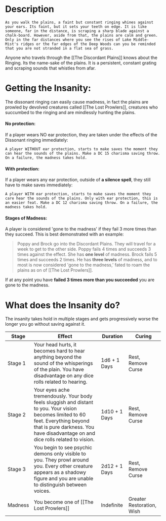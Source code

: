 # Description
	As you walk the plains, a faint but constant ringing whines against your ears. Its faint, but it sets your teeth on edge. It is like someone, far in the distance, is scraping a sharp blade against a chalk-board. However, aside from that, the plains are calm and green. Only in the far distances where you see the rises of Lake Middle-Mist's ridges or the far edges of the Deep Woods can you be reminded that you are not stranded in a flat sea of grass. 

Anyone who travels through the [[The Discordant Plains]] knows about the Ringing. Its the name-sake of the plains. It is a persistent, constant grating and scraping sounds that whistles from afar. 

# Getting the Insanity:
The dissonant ringing can easily cause madness, in fact the plains are prowled by devolved creatures called [[The Lost Prowlers]], creatures who succumbed to the ringing and are mindlessly hunting the plains. 

#### No protection:
If a player wears NO ear protection, they are taken under the effects of the Dissonant ringing immediately:

	A player WITHOUT ear protection, starts to make saves the moment they can hear the sounds of the plains. Make a DC 15 charisma saving throw. On a failure, the madness takes hold.
#### With protection:
If a player wears any ear protection, outside of **a silence spell**, they still have to make saves immediately: 

	A player WITH ear protection, starts to make saves the moment they care hear the sounds of the plains. Only with ear protection, this is an easier feat. Make a DC 12 charisma saving throw. On a failure, the madness takes hold.

#### Stages of Madness:
A player is considered 'gone to the madness' if they fail 3 more times than they succeed. This is best demonstrated with an example:

> Poppy and Brock go into the Discordant Plains. They will travel for a week to get to the other side. Poppy fails 4 times and succeeds 3 times against the effect. She has **one level** of madness. Brock fails 5 times and succeeds 2 times. He has **three levels** of madness, and to most is now considered 'gone to the madness,' fated to roam the plains as on of [[The Lost Prowlers]].

If at any point you have **failed 3 times more than you succeeded** you are gone to the madness. 

# What does the Insanity do? 
The insanity takes hold in multiple stages and gets progressively worse the longer you go without saving against it. 

| Stage | Effect | Duration | Curing |
| - | - | - | - |
| Stage 1 | Your head hurts, it becomes hard to hear anything beyond the sound of the whisperings of the plain. You have disadvantage on any dice rolls related to hearing. | 1d6 + 1 Days | Rest, Remove Curse |
| Stage 2 | Your eyes ache tremendously. Your body feels sluggish and distant to you. Your vision becomes limited to 60 feet. Everything beyond that is pure darkness. You have disadvantage on and dice rolls related to vision. | 1d10 + 1 Days | Rest, Remove Curse |
| Stage 3 | You begin to see psychic demons only visible to you. They prowl around you. Every other creature appears as a shadowy figure and you are unable to distinguish between voices. | 2d12 + 1 Days | Rest, Remove Curse |
| Madness | You become one of [[The Lost Prowlers]] | Indefinite |  Greater Restoration, Wish |


